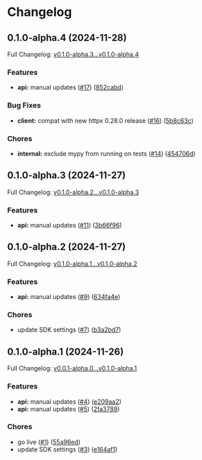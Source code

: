 # Changelog

## 0.1.0-alpha.4 (2024-11-28)

Full Changelog: [v0.1.0-alpha.3...v0.1.0-alpha.4](https://github.com/justement-api/justement-python/compare/v0.1.0-alpha.3...v0.1.0-alpha.4)

### Features

* **api:** manual updates ([#17](https://github.com/justement-api/justement-python/issues/17)) ([852cabd](https://github.com/justement-api/justement-python/commit/852cabdd488a51b44a597f7a9347fc3c78df1ff5))


### Bug Fixes

* **client:** compat with new httpx 0.28.0 release ([#16](https://github.com/justement-api/justement-python/issues/16)) ([5b8c63c](https://github.com/justement-api/justement-python/commit/5b8c63c61910b9381e7065b66c6ae54ea1c504d0))


### Chores

* **internal:** exclude mypy from running on tests ([#14](https://github.com/justement-api/justement-python/issues/14)) ([454706d](https://github.com/justement-api/justement-python/commit/454706d5dfa3ece84f710214037706e2596ee01d))

## 0.1.0-alpha.3 (2024-11-27)

Full Changelog: [v0.1.0-alpha.2...v0.1.0-alpha.3](https://github.com/justement-api/justement-python/compare/v0.1.0-alpha.2...v0.1.0-alpha.3)

### Features

* **api:** manual updates ([#11](https://github.com/justement-api/justement-python/issues/11)) ([3b66f96](https://github.com/justement-api/justement-python/commit/3b66f966ad26bfc58548aabd10136eb31f7e12e0))

## 0.1.0-alpha.2 (2024-11-27)

Full Changelog: [v0.1.0-alpha.1...v0.1.0-alpha.2](https://github.com/justement-api/justement-python/compare/v0.1.0-alpha.1...v0.1.0-alpha.2)

### Features

* **api:** manual updates ([#9](https://github.com/justement-api/justement-python/issues/9)) ([634fa4e](https://github.com/justement-api/justement-python/commit/634fa4e9a141491d2e89472547c27b87a64d6742))


### Chores

* update SDK settings ([#7](https://github.com/justement-api/justement-python/issues/7)) ([b3a2bd7](https://github.com/justement-api/justement-python/commit/b3a2bd7be5475f61c94713809ebc5e608ed9c1cc))

## 0.1.0-alpha.1 (2024-11-26)

Full Changelog: [v0.0.1-alpha.0...v0.1.0-alpha.1](https://github.com/justement-api/justement-python/compare/v0.0.1-alpha.0...v0.1.0-alpha.1)

### Features

* **api:** manual updates ([#4](https://github.com/justement-api/justement-python/issues/4)) ([e209aa2](https://github.com/justement-api/justement-python/commit/e209aa2034c220add02fee82f6e6c1944ba72125))
* **api:** manual updates ([#5](https://github.com/justement-api/justement-python/issues/5)) ([2fa3789](https://github.com/justement-api/justement-python/commit/2fa3789cea61f6ae549e8a2ca9143c1daec44f3a))


### Chores

* go live ([#1](https://github.com/justement-api/justement-python/issues/1)) ([55a96ed](https://github.com/justement-api/justement-python/commit/55a96ed6932f663ce848532f726cd3cea1e0fd94))
* update SDK settings ([#3](https://github.com/justement-api/justement-python/issues/3)) ([e164af1](https://github.com/justement-api/justement-python/commit/e164af15a3d939c7f033e26203ec4c21e151066a))

